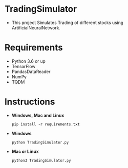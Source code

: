 # TradingSimulator
- This project Simulates Trading of different stocks using ArtificialNeuralNetwork.

# Requirements
- Python 3.6 or up
- TensorFlow
- PandasDataReader
- NumPy
- TQDM

# Instructions
- **Windows, Mac and Linux**
  ```
  pip install -r requirements.txt
  ```
- **Windows**
  ```
  python TradingSimulator.py
  ```
- **Mac or Linux**
  ```
  python3 TradingSimulator.py
  ```
